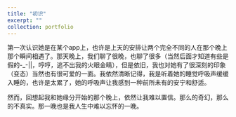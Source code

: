 ```yaml
---
title: "初识"
excerpt: ""
collection: portfolio
---
```


第一次认识她是在某个app上，也许是上天的安排让两个完全不同的人在那个晚上那个瞬间相遇了。那天晚上，我们聊了很晚，也聊了很多（当然后面才知道有些是假的-_-||，哼哼，逃不出我的火眼金睛），但是依旧，我也对她有了很深刻的印象（变态）当然也有很可爱的一面。我依然清晰记得，我是听着她的睡觉呼吸声缓缓入睡的，也许是太累了，她的呼吸声让我感到一种前所未有的安宁和舒适。

然而，回想起我和她缘分开始的那个晚上，依然让我难以置信。那么的奇幻，那么的不真实。那一晚也是我人生中难以忘怀的一晚。














